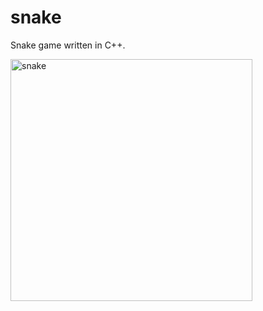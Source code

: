 # snake

Snake game written in C++.

<img width="387" alt="snake" src="https://user-images.githubusercontent.com/1517368/136564715-2446bf9c-26e6-4e1e-8182-b42e3c579560.png">
